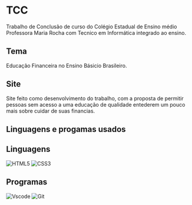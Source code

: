 # TCC
Trabalho de Conclusão de curso do Colégio Estadual de Ensino médio Professora Maria Rocha com Tecnico em Informática integrado ao ensino.

## Tema
Educação Financeira no Ensino Básicio Brasileiro.

## Site
Site feito como desenvolvimento do trabalho, com a proposta de permitir pessoas sem acesso a uma educação de qualidade entederem um pouco mais sobre cuidar de suas financias.

## Linguagens e progamas usados

## Linguagens
![HTML5](https://img.shields.io/badge/HTML5-E34F26?style=for-the-badge&logo=html5&logoColor=white)
![CSS3](https://img.shields.io/badge/CSS3-1572B6?style=for-the-badge&logo=css3&logoColor=white)

## Programas
![Vscode](https://img.shields.io/badge/Vscode-007ACC?style=for-the-badge&logo=visual-studio-code&logoColor=white)
![Git](https://img.shields.io/badge/GIT-E44C30?style=for-the-badge&logo=git&logoColor=white)
